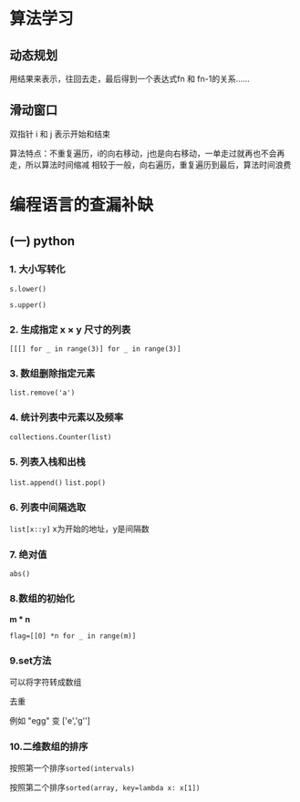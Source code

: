 # 算法学习
## 动态规划
用结果来表示，往回去走，最后得到一个表达式fn 和 fn-1的关系……
## 滑动窗口
双指针 i 和 j 表示开始和结束

算法特点：不重复遍历，i的向右移动，j也是向右移动，一单走过就再也不会再走，所以算法时间缩减
相较于一般，向右遍历，重复遍历到最后，算法时间浪费

# 编程语言的查漏补缺

## (一) python

### 1. 大小写转化
`s.lower()`

`s.upper()`
### 2. 生成指定 x × y 尺寸的列表
`
[[[] for _ in range(3)] for _ in range(3)]
`
### 3. 数组删除指定元素
`list.remove('a')`
### 4. 统计列表中元素以及频率
`collections.Counter(list)`
### 5. 列表入栈和出栈
`list.append()`
`list.pop()`
### 6. 列表中间隔选取
`list[x::y]`
x为开始的地址，y是间隔数
### 7. 绝对值
`abs()`
### 8.数组的初始化
**m * n**

`flag=[[0] *n for _ in range(m)]`
### 9.set方法
可以将字符转成数组

去重

例如 "egg" 变 ['e','g'']

### 10.二维数组的排序
按照第一个排序`sorted(intervals)`

按照第二个排序`sorted(array, key=lambda x: x[1])`
